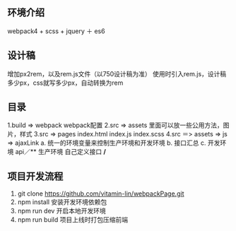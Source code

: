 ## 环境介绍
  webpack4 + scss + jquery ＋ es6

## 设计稿
  增加px2rem，以及rem.js文件（以750设计稿为准）
  使用时引入rem.js，设计稿多少px，css就写多少px，自动转换为rem

## 目录
  1.build => webpack
    webpack配置
  2.src => assets
    里面可以放一些公用方法，图片，样式
  3.src => pages
    index.html index.js index.scss
  4.src ＝> assets => js => ajaxLink
    a. 统一的环境变量来控制生产环境和开发环境
    b. 接口汇总
    c. 开发环境 api／**
        生产环境 自己定义接口 **/**

## 项目开发流程
  1. git clone https://github.com/vitamin-lin/webpackPage.git
  2. npm install 安装开发环境依赖包
  3. npm run dev 开启本地开发环境
  4. npm run build 项目上线时打包压缩前端
